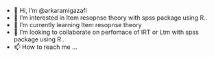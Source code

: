 - 👋 Hi, I’m @arkaramigazafi
- 👀 I’m interested in Item resopnse theory with spss package using R..
- 🌱 I’m currently learning Item resopnse theory
- 💞️ I’m looking to collaborate on perfomace of IRT or Ltm with spss package using R..
- 📫 How to reach me ...

<!---
arkaramigazafi/arkaramigazafi is a ✨ special ✨ repository because its `README.md` (this file) appears on your GitHub profile.
You can click the Preview link to take a look at your changes.
--->

